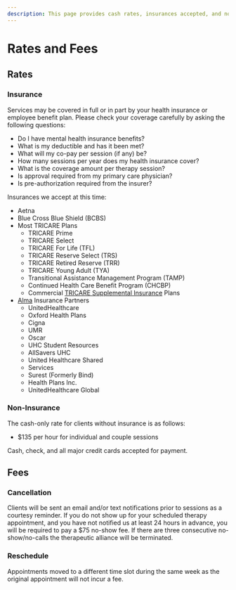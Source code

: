 ```yaml
---
description: This page provides cash rates, insurances accepted, and no-show fees for Matters of the Mind Therapy, PLLC.
---
```


# Rates and Fees

## Rates

### Insurance

Services may be covered in full or in part by your health insurance or employee benefit plan.
Please check your coverage carefully by asking the following questions:

- Do I have mental health insurance benefits?
- What is my deductible and has it been met?
- What will my co-pay per session (if any) be?
- How many sessions per year does my health insurance cover?
- What is the coverage amount per therapy session?
- Is approval required from my primary care physician?
- Is pre-authorization required from the insurer?

Insurances we accept at this time:

- Aetna
- Blue Cross Blue Shield (BCBS)
- Most TRICARE Plans
    - TRICARE Prime
    - TRICARE Select
    - TRICARE For Life (TFL)
    - TRICARE Reserve Select (TRS)
    - TRICARE Retired Reserve (TRR)
    - TRICARE Young Adult (TYA)
    - Transitional Assistance Management Program (TAMP)
    - Continued Health Care Benefit Program (CHCBP)
    - Commercial [TRICARE Supplemental Insurance](https://www.tricare.mil/Plans/OHI/SuppInsurance) Plans
- [Alma](https://motmtherapy.com/alma) Insurance Partners
    - UnitedHealthcare
    - Oxford Health Plans
    - Cigna
    - UMR
    - Oscar
    - UHC Student Resources
    - AllSavers UHC
    - United Healthcare Shared
    - Services
    - Surest (Formerly Bind)
    - Health Plans Inc.
    - UnitedHealthcare Global

### Non-Insurance

The cash-only rate for clients without insurance is as follows:

- $135 per hour for individual and couple sessions

Cash, check, and all major credit cards accepted for payment.

## Fees

### Cancellation

Clients will be sent an email and/or text notifications prior to sessions as a courtesy reminder.
If you do not show up for your scheduled therapy appointment, and you have not notified us at least 24 hours in advance, you will be required to pay a $75 no-show fee.  If there are three consecutive no-show/no-calls the therapeutic alliance will be terminated.

### Reschedule

Appointments moved to a different time slot during the same week as the original appointment will not incur a fee. 

